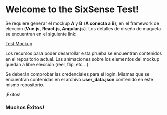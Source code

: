 # Welcome to the SixSense Test!

Se requiere generar el mockup **A** y **B** (**A conecta a B**), en el framework de elección (**Vue.js, React.js, Angular.js**). Los detalles de diseño de maqueta se encuentran en el siguiente link:

[Test Mockup](https://xd.adobe.com/view/948d7ba8-6a5e-4cca-b334-932e0e166d52-c1de/)

Los recursos para poder desarrollar esta prueba se encuentran contenidos en el repositorio actual. Las animaciones sobre los elementos del mockup quedan a libre elección (reel, flip, etc…).

Se deberán comprobar las credenciales para el login. Mismas que se encuentran contenidas en el archivo **user_data.json** contenido en este mismo repositorio.

¡Éxitos!

### Muchos Éxitos!